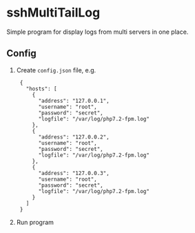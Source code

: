 # sshMultiTailLog

Simple program for display logs from multi servers in one place.

## Config 

1. Create `config.json` file, e.g.

        {
          "hosts": [
            {
              "address": "127.0.0.1",
              "username": "root",
              "password": "secret",
              "logfile": "/var/log/php7.2-fpm.log"
            },
            {
              "address": "127.0.0.2",
              "username": "root",
              "password": "secret",
              "logfile": "/var/log/php7.2-fpm.log"
            },
            {
              "address": "127.0.0.3",
              "username": "root",
              "password": "secret",
              "logfile": "/var/log/php7.2-fpm.log"
            }
          ]
        }
        
2. Run program